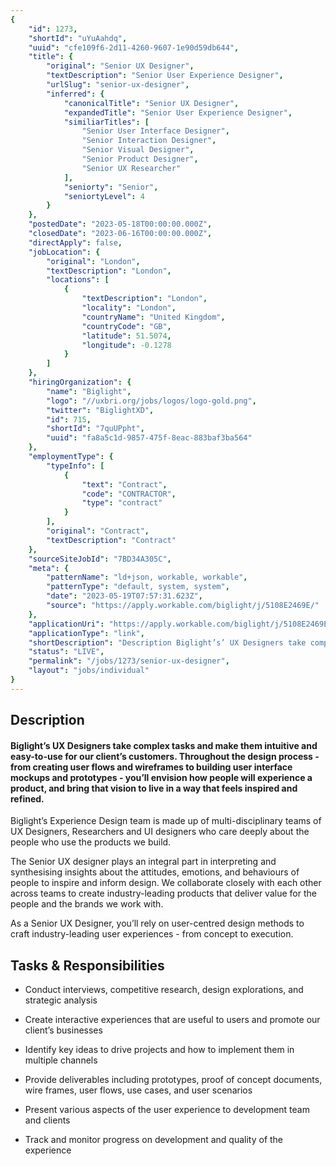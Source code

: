 ```yaml
---
{
	"id": 1273,
	"shortId": "uYuAahdq",
	"uuid": "cfe109f6-2d11-4260-9607-1e90d59db644",
	"title": {
		"original": "Senior UX Designer",
		"textDescription": "Senior User Experience Designer",
		"urlSlug": "senior-ux-designer",
		"inferred": {
			"canonicalTitle": "Senior UX Designer",
			"expandedTitle": "Senior User Experience Designer",
			"similiarTitles": [
				"Senior User Interface Designer",
				"Senior Interaction Designer",
				"Senior Visual Designer",
				"Senior Product Designer",
				"Senior UX Researcher"
			],
			"seniorty": "Senior",
			"seniortyLevel": 4
		}
	},
	"postedDate": "2023-05-18T00:00:00.000Z",
	"closedDate": "2023-06-16T00:00:00.000Z",
	"directApply": false,
	"jobLocation": {
		"original": "London",
		"textDescription": "London",
		"locations": [
			{
				"textDescription": "London",
				"locality": "London",
				"countryName": "United Kingdom",
				"countryCode": "GB",
				"latitude": 51.5074,
				"longitude": -0.1278
			}
		]
	},
	"hiringOrganization": {
		"name": "Biglight",
		"logo": "//uxbri.org/jobs/logos/logo-gold.png",
		"twitter": "BiglightXD",
		"id": 715,
		"shortId": "7quUPpht",
		"uuid": "fa8a5c1d-9857-475f-8eac-883baf3ba564"
	},
	"employmentType": {
		"typeInfo": [
			{
				"text": "Contract",
				"code": "CONTRACTOR",
				"type": "contract"
			}
		],
		"original": "Contract",
		"textDescription": "Contract"
	},
	"sourceSiteJobId": "7BD34A305C",
	"meta": {
		"patternName": "ld+json, workable, workable",
		"patternType": "default, system, system",
		"date": "2023-05-19T07:57:31.623Z",
		"source": "https://apply.workable.com/biglight/j/5108E2469E/"
	},
	"applicationUri": "https://apply.workable.com/biglight/j/5108E2469E/apply/",
	"applicationType": "link",
	"shortDescription": "Description Biglight’s’ UX Designers take complex tasks and make them intuitive and easy-to-use-- for our client’s’ customers. Throughout the design process - from creating user flows and wireframes",
	"status": "LIVE",
	"permalink": "/jobs/1273/senior-ux-designer",
	"layout": "jobs/individual"
}
---
```

<h2>Description</h2><h4>Biglight’s UX Designers take complex tasks and make them intuitive and easy-to-use for our client’s customers. Throughout the design process - from creating user flows and wireframes to building user interface mockups and prototypes - you’ll envision how people will experience a product, and bring that vision to live in a way that feels inspired and refined.</h4><p>Biglight’s Experience Design team is made up of multi-disciplinary teams of UX Designers, Researchers and UI designers who care deeply about the people who use the products we build.</p><p>The Senior UX designer plays an integral part in interpreting and synthesising insights about the attitudes, emotions, and behaviours of people to inspire and inform design. We collaborate closely with each other across teams to create industry-leading products that deliver value for the people and the brands we work with.</p><p>As a Senior UX Designer, you’ll rely on user-centred design methods to craft industry-leading user experiences - from concept to execution.</p><h2>Tasks &amp; Responsibilities</h2><ul><li><p>Conduct interviews, competitive research, design explorations, and strategic analysis</p></li><li><p>Create interactive experiences that are useful to users and promote our client’s businesses</p></li><li><p>Identify key ideas to drive projects and how to implement them in multiple channels</p></li><li><p>Provide deliverables including prototypes, proof of concept documents, wire frames, user flows, use cases, and user scenarios</p></li><li><p>Present various aspects of the user experience to development team and clients</p></li><li><p>Track and monitor progress on development and quality of the experience</p></li></ul>
